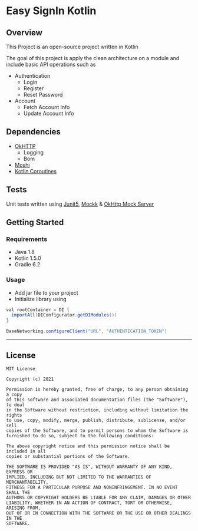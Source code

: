 # Easy SignIn Kotlin

## Overview

This Project is an open-source project written in Kotlin

The goal of this project is apply the clean architecture on a module and include basic API operations such as

- Authentication
    - Login
    - Register
    - Reset Password
- Account
    - Fetch Account Info
    - Update Account Info

## Dependencies

- [OkHTTP](https://square.github.io/okhttp/)
    - Logging
    - Bom
- [Moshi](https://github.com/square/moshi)
- [Kotlin Coroutines](https://github.com/Kotlin/kotlinx.coroutines)

## Tests

Unit tests written using [Junit5](https://junit.org/junit5/docs/current/user-guide/), [Mockk](https://mockk.io/)
& [OkHttp Mock Server](https://square.github.io/okhttp/#mockwebserver)

## Getting Started

### Requirements

- Java 1.8
- Kotlin 1.5.0
- Gradle 6.2

### Usage
- Add jar file to your project
- Initialize library using
``` java
val rootContainer = DI {
  importAll(DIConfigurator.getDIModules())
}

BaseNetworking.configureClient("URL", "AUTHENTICATION_TOKEN")
```
---
## License
```
MIT License

Copyright (c) 2021

Permission is hereby granted, free of charge, to any person obtaining a copy
of this software and associated documentation files (the "Software"), to deal
in the Software without restriction, including without limitation the rights
to use, copy, modify, merge, publish, distribute, sublicense, and/or sell
copies of the Software, and to permit persons to whom the Software is
furnished to do so, subject to the following conditions:

The above copyright notice and this permission notice shall be included in all
copies or substantial portions of the Software.

THE SOFTWARE IS PROVIDED "AS IS", WITHOUT WARRANTY OF ANY KIND, EXPRESS OR
IMPLIED, INCLUDING BUT NOT LIMITED TO THE WARRANTIES OF MERCHANTABILITY,
FITNESS FOR A PARTICULAR PURPOSE AND NONINFRINGEMENT. IN NO EVENT SHALL THE
AUTHORS OR COPYRIGHT HOLDERS BE LIABLE FOR ANY CLAIM, DAMAGES OR OTHER
LIABILITY, WHETHER IN AN ACTION OF CONTRACT, TORT OR OTHERWISE, ARISING FROM,
OUT OF OR IN CONNECTION WITH THE SOFTWARE OR THE USE OR OTHER DEALINGS IN THE
SOFTWARE.
```
